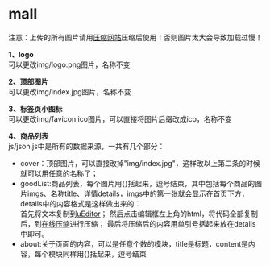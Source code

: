 # mall

  注意：上传的所有图片请用[压缩网站](https://tinypng.com/)压缩后使用！否则图片太大会导致加载过慢！
  
**1、logo**  
可以更改img/logo.png图片，名称不变  

**2、顶部图片**  
可以更改img/index.jpg图片，名称不变

**3、标签页小图标**  
可以更改img/favicon.ico图片，可以直接将图片后缀改成ico，名称不变 

**4、商品列表**  
js/json.js中是所有的数据来源，一共有几个部分：
  * cover：顶部图片，可以直接改掉"img/index.jpg"，这样改以上第二条的时候就可以用任意的名称了；
  * goodList:商品列表，每个图片用{}括起来，逗号结束，其中包括每个商品的图片imgs、名称title、详情details，imgs中的第一张就会显示在首页下方，details中的内容格式是这样做出来的：  
    首先将文本复制到[uEditor](https://ueditor.baidu.com/website/onlinedemo.html)；
    然后点击编辑框左上角的html，将代码全部复制后，到[在线压缩](http://tool.oschina.net/jscompress?type=2)进行压缩；
    最后将压缩后的内容用单引号括起来放在details中即可。
  * about:关于页面的内容，可以是任意个数的模块，title是标题，content是内容，每个模块同样用{}括起来，逗号结束
    
